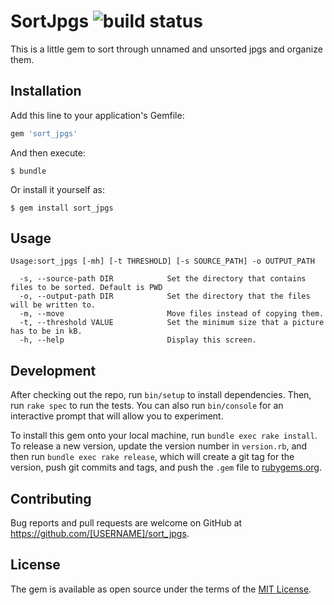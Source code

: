 # SortJpgs ![build status](https://api.travis-ci.org/joh-mue/sort-jpgs.svg?branch=master)

This is a little gem to sort through unnamed and unsorted jpgs and organize them.

## Installation

Add this line to your application's Gemfile:

```ruby
gem 'sort_jpgs'
```

And then execute:

    $ bundle

Or install it yourself as:

    $ gem install sort_jpgs

## Usage

```
Usage:sort_jpgs [-mh] [-t THRESHOLD] [-s SOURCE_PATH] -o OUTPUT_PATH

  -s, --source-path DIR            Set the directory that contains files to be sorted. Default is PWD
  -o, --output-path DIR            Set the directory that the files will be written to.
  -m, --move                       Move files instead of copying them.
  -t, --threshold VALUE            Set the minimum size that a picture has to be in kB.
  -h, --help                       Display this screen.
```

## Development

After checking out the repo, run `bin/setup` to install dependencies. Then, run `rake spec` to run the tests. You can also run `bin/console` for an interactive prompt that will allow you to experiment.

To install this gem onto your local machine, run `bundle exec rake install`. To release a new version, update the version number in `version.rb`, and then run `bundle exec rake release`, which will create a git tag for the version, push git commits and tags, and push the `.gem` file to [rubygems.org](https://rubygems.org).

## Contributing

Bug reports and pull requests are welcome on GitHub at https://github.com/[USERNAME]/sort_jpgs.


## License

The gem is available as open source under the terms of the [MIT License](http://opensource.org/licenses/MIT).

